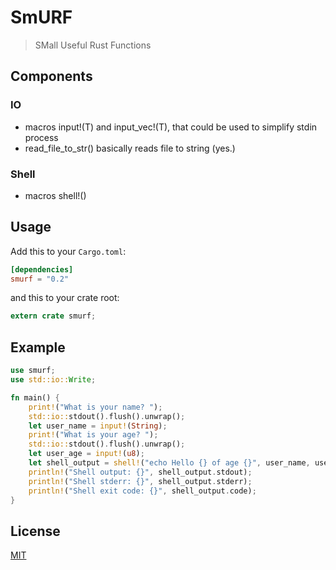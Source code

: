 # SmURF

> SMall Useful Rust Functions

## Components 

### IO

- macros input!(T) and input_vec!(T), that could be used to simplify stdin process
- read_file_to_str() basically reads file to string (yes.)

### Shell

- macros shell!() 
## Usage

Add this to your `Cargo.toml`:

```toml
[dependencies]
smurf = "0.2"
```

and this to your crate root:

```rust
extern crate smurf;
```

## Example

```rust
use smurf;
use std::io::Write;

fn main() {
	print!("What is your name? ");
	std::io::stdout().flush().unwrap();
	let user_name = input!(String);
	print!("What is your age? ");
	std::io::stdout().flush().unwrap();
	let user_age = input!(u8);
	let shell_output = shell!("echo Hello {} of age {}", user_name, user_age); // Returns ShellResult {code: i32, stdout: String, stderr: String}
	println!("Shell output: {}", shell_output.stdout);
	println!("Shell stderr: {}", shell_output.stderr);
	println!("Shell exit code: {}", shell_output.code);
}
```

## License

[MIT](LICENSE-MIT)
